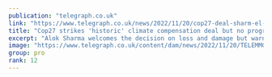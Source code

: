 ```yaml
---
publication: "telegraph.co.uk"
link: "https://www.telegraph.co.uk/news/2022/11/20/cop27-deal-sharm-el-sheikh-egypt-compensation-fund-alok-sharma/"
title: "Cop27 strikes 'historic' climate compensation deal but no progress on emissions"
excerpt: "Alok Sharma welcomes the decision on loss and damage but warns agreement is 'not a moment of unqualified celebration'"
image: "https://www.telegraph.co.uk/content/dam/news/2022/11/20/TELEMMGLPICT000316874619_trans_NvBQzQNjv4BqEzw5OF8VsBey80ir11mphkgR7PVUJ79uLnSHs-A1YSI.jpeg?impolicy=logo-overlay"
group: pro
rank: 12
---
```

